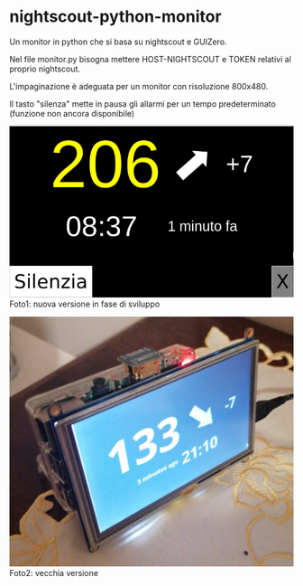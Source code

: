 # nightscout-python-monitor
Un monitor in python che si basa su nightscout e GUIZero.

Nel file monitor.py bisogna mettere HOST-NIGHTSCOUT e TOKEN relativi al proprio nightscout.

L'impaginazione è adeguata per un monitor con risoluzione 800x480.

Il tasto "silenza" mette in pausa gli allarmi per un tempo predeterminato (funzione non ancora disponibile)

![Screenshot](screenshot.png)
Foto1: nuova versione in fase di sviluppo

![Screenshot](screenshot2.png)
Foto2: vecchia versione
